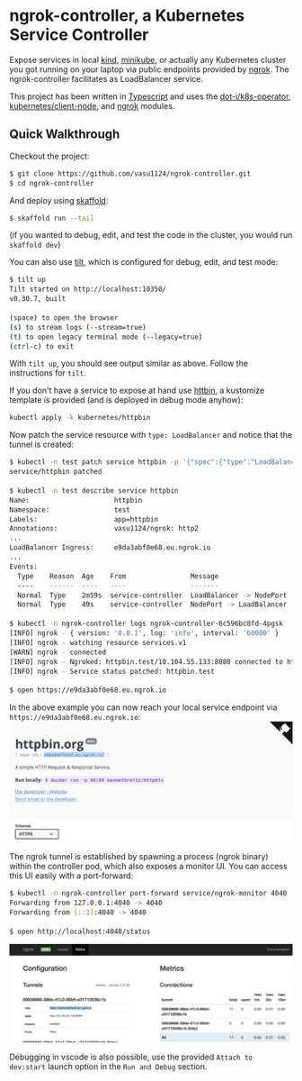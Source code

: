 # ngrok-controller, a Kubernetes Service Controller 

Expose services in local [kind](https://github.com/kubernetes-sigs/kind/), [minikube](https://github.com/kubernetes/minikube), or actually any Kubernetes cluster you got running on your laptop via public endpoints provided by [ngrok](https://ngrok.com). The ngrok-controller facilitates as LoadBalancer service.

This project has been written in [Typescript](https://www.typescriptlang.org/) and uses the [dot-i/k8s-operator](https://github.com/dot-i/k8s-operator-node), [kubernetes/client-node](https://github.com/kubernetes-client/javascript), and [ngrok](https://github.com/bubenshchykov/ngrok) modules.

## Quick Walkthrough

Checkout the project:
```bash
$ git clone https://github.com/vasu1124/ngrok-controller.git
$ cd ngrok-controller
```

And deploy using [skaffold](https://skaffold.dev/):
```bash
$ skaffold run --tail
```
(if you wanted to debug, edit, and test the code in the cluster, you would run `skaffold dev`)

You can also use [tilt](https://tilt.dev/), which is configured for debug, edit, and test mode:
```bash
$ tilt up
Tilt started on http://localhost:10350/
v0.30.7, built

(space) to open the browser
(s) to stream logs (--stream=true)
(t) to open legacy terminal mode (--legacy=true)
(ctrl-c) to exit
```

With `tilt up`, you should see output similar as above. Follow the instructions for `tilt`.

If you don't have a service to expose at hand use [httbin](https://httpbin.org), a kustomize template is provided (and is deployed in debug mode anyhow):
```bash
kubectl apply -k kubernetes/httpbin
```

Now patch the service resource with `type: LoadBalancer` and notice that the tunnel is created:
```bash
$ kubectl -n test patch service httpbin -p '{"spec":{"type":"LoadBalancer"}}'
service/httpbin patched

$ kubectl -n test describe service httpbin
Name:                     httpbin
Namespace:                test
Labels:                   app=httpbin
Annotations:              vasu1124/ngrok: http2
...
LoadBalancer Ingress:     e9da3abf0e68.eu.ngrok.io
...
Events:
  Type    Reason  Age    From                Message
  ----    ------  ----   ----                -------
  Normal  Type    2m59s  service-controller  LoadBalancer -> NodePort
  Normal  Type    49s    service-controller  NodePort -> LoadBalancer

$ kubectl -n ngrok-controller logs ngrok-controller-6c596bc8fd-4pgsk
[INFO] ngrok - { version: '0.0.1', log: 'info', interval: '60000' }
[INFO] ngrok - watching resource services.v1
[WARN] ngrok - connected
[INFO] ngrok - Ngroked: httpbin.test/10.104.55.133:8080 connected to https://e9da3abf0e68.eu.ngrok.io
[INFO] ngrok - Service status patched: httpbin.test

$ open https://e9da3abf0e68.eu.ngrok.io
```
In the above example you can now reach your local service endpoint via `https://e9da3abf0e68.eu.ngrok.io`: ![](docs/images/httpbin.png)

The ngrok tunnel is established by spawning a process (ngrok binary) within the controller pod, which also exposes a monitor UI. You can access this UI easily with a port-forward:
```bash
$ kubectl -n ngrok-controller port-forward service/ngrok-monitor 4040
Forwarding from 127.0.0.1:4040 -> 4040
Forwarding from [::1]:4040 -> 4040

$ open http://localhost:4040/status
```
![](docs/images/ngrok-monitorui.png)

Debugging in vscode is also possible, use the provided `Attach to dev:start` launch option in the `Run and Debug` section.
